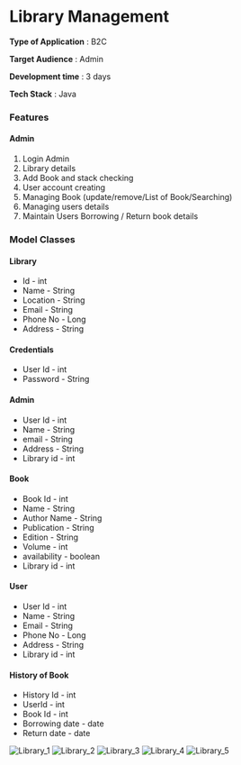 #       Library Management

__Type of Application__  : B2C 

__Target Audience__      : Admin

__Development time__     : 3 days

__Tech Stack__           : Java 

### Features
 
#### Admin

1. Login  Admin
2. Library  details
3. Add Book and stack checking
4. User account creating
5. Managing Book (update/remove/List of Book/Searching)
6. Managing users details
7. Maintain Users Borrowing / Return book  details

    


### Model Classes
    
#### Library

 - Id                  -   int
- Name                 -  String
- Location             -  String
- Email                -  String
- Phone No             -  Long
- Address              -  String

#### Credentials
          
- User Id           - int 
- Password          - String 

#### Admin
         
- User   Id           - int 
 - Name               - String 
 - email              - String
- Address             - String  
- Library id          - int   

####  Book 
        
- Book Id           - int 
- Name              - String 
- Author Name       - String 
- Publication       - String
- Edition           - String
- Volume            - int     
- availability      - boolean  
- Library id        - int



#### User  

- User  Id          -   int
- Name              - String
- Email             - String 
- Phone No          - Long 
- Address           - String     
- Library id        - int

#### History of Book
          
 - History Id            - int 
 - UserId                - int
 - Book Id               - int 
 - Borrowing date        - date
- Return date            - date  
           
![Library_1](https://github.com/GowsalyaRS/library-management-json/assets/137131987/1e3c0630-cf0c-4d16-b36b-09e033a62c90)
![Library_2](https://github.com/GowsalyaRS/library-management-json/assets/137131987/b3a34a1e-aeaf-41c3-99a7-c2de046d0001)
![Library_3](https://github.com/GowsalyaRS/library-management-json/assets/137131987/07ae7e1b-1dad-4626-aa12-bd0c77392dc3)
![Library_4](https://github.com/GowsalyaRS/library-management-json/assets/137131987/f0cca02a-e8e3-4ed5-8100-9214db284290)
![Library_5](https://github.com/GowsalyaRS/library-management-json/assets/137131987/13dad97b-0ff1-4b2e-a36d-8efc1e626416)

